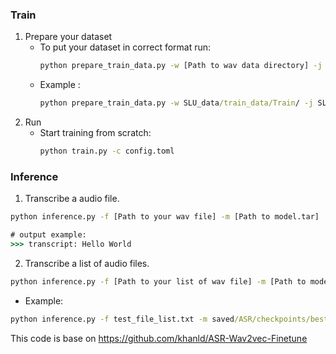 ### Train
1. Prepare your dataset
    - To put your dataset in correct format run:
        ```cmd
        python prepare_train_data.py -w [Path to wav data directory] -j [Path to jsonline train file]
        ```
    - Example :
        ```cmd
        python prepare_train_data.py -w SLU_data/train_data/Train/ -j SLU_data/train.jsonl
        ```
3. Run
    - Start training from scratch:
        ```cmd
        python train.py -c config.toml
        ```

<a name = "inference" ></a>
### Inference

1. Transcribe a audio file. 
```cmd
python inference.py -f [Path to your wav file] -m [Path to model.tar]

# output example:
>>> transcript: Hello World 
```

2. Transcribe a list of audio files. 
```cmd
python inference.py -f [Path to your list of wav file] -m [Path to model.tar] -lm [Path to LM model]
```

    
- Example:
```cmd
python inference.py -f test_file_list.txt -m saved/ASR/checkpoints/best_model.tar -lm 3ngram_scratch.binary
```


This code is base on https://github.com/khanld/ASR-Wav2vec-Finetune 
